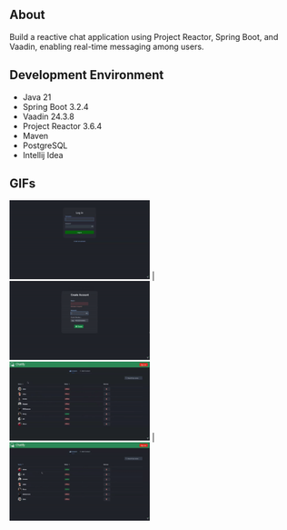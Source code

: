 ## About
Build a reactive chat application using Project Reactor, Spring Boot, and Vaadin, enabling real-time messaging among users.

## Development Environment
- Java 21
- Spring Boot 3.2.4
- Vaadin 24.3.8
- Project Reactor 3.6.4
- Maven
- PostgreSQL
- Intellij Idea

## GIFs

<div class = "container">
<img src = "https://github.com/Ali-Hassan33/Reactive-Chat-Application/blob/main/src/main/resources/META-INF/resources/gifs/Login.gif" width = "49%"> | 
<img src = "https://github.com/Ali-Hassan33/Reactive-Chat-Application/blob/main/src/main/resources/META-INF/resources/gifs/create-account.gif" width = "49%">
</div>


<div class = "container">
<img src = "https://github.com/Ali-Hassan33/Reactive-Chat-Application/blob/main/src/main/resources/META-INF/resources/gifs/contacts.gif" width = "49%"> |
<img src = "https://github.com/Ali-Hassan33/Reactive-Chat-Application/blob/main/src/main/resources/META-INF/resources/gifs/chat.gif" width = "49%">
</div>


  

